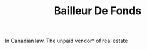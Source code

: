 ---
title: Bailleur De Fonds
permalink: "/definitions/bailleur-de-fonds.html"
body: In Canadian law. The unpaid vendor* of real estate
published_at: '2018-07-07'
layout: post
---